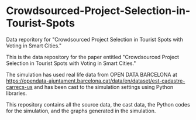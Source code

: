 # Crowdsourced-Project-Selection-in-Tourist-Spots
Data reporitory for "Crowdsourced Project Selection in Tourist Spots with Voting in Smart Cities."

This is the data repository for the paper entitled "Crowdsourced Project Selection in Tourist Spots with Voting in Smart Cities."

The simulation has used real life data from OPEN DATA BARCELONA at https://opendata-ajuntament.barcelona.cat/data/en/dataset/est-cadastre-carrecs-us and has been cast to the simulation settings using Python libraries.

This repository contains all the source data, the cast data, the Python codes for the simulation, and the graphs generated in the simulation.
